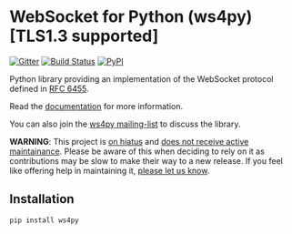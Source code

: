 # WebSocket for Python (ws4py) [TLS1.3 supported]

[![Gitter](https://badges.gitter.im/Lawouach/WebSocket-for-Python.svg)](https://gitter.im/Lawouach/WebSocket-for-Python?utm_source=badge&utm_medium=badge&utm_campaign=pr-badge)
[![Build Status](https://travis-ci.org/Lawouach/WebSocket-for-Python.svg?branch=master)](https://travis-ci.org/Lawouach/WebSocket-for-Python)
[![PyPI](https://img.shields.io/pypi/v/ws4py.svg)](https://pypi.org/project/ws4py/)

Python library providing an implementation of the WebSocket protocol defined in [RFC 6455](http://tools.ietf.org/html/rfc6455).

Read the [documentation](https://ws4py.readthedocs.org/en/latest/) for more information.

You can also join the [ws4py mailing-list](http://groups.google.com/group/ws4py) to discuss the library.

**WARNING**: This project is [on hiatus](https://opensource.guide/best-practices/#share-the-workload)
and [does not receive active maintainance](http://www.defuze.org/archives/409-ws4py-is-eager-for-a-new-maintainer.html).
Please be aware of this when deciding to rely on it as contributions may be slow
to make their way to a new release. If you feel like offering help in
maintaining it, [please let us know](https://groups.google.com/forum/#!forum/ws4py).

## Installation

```
pip install ws4py
```

